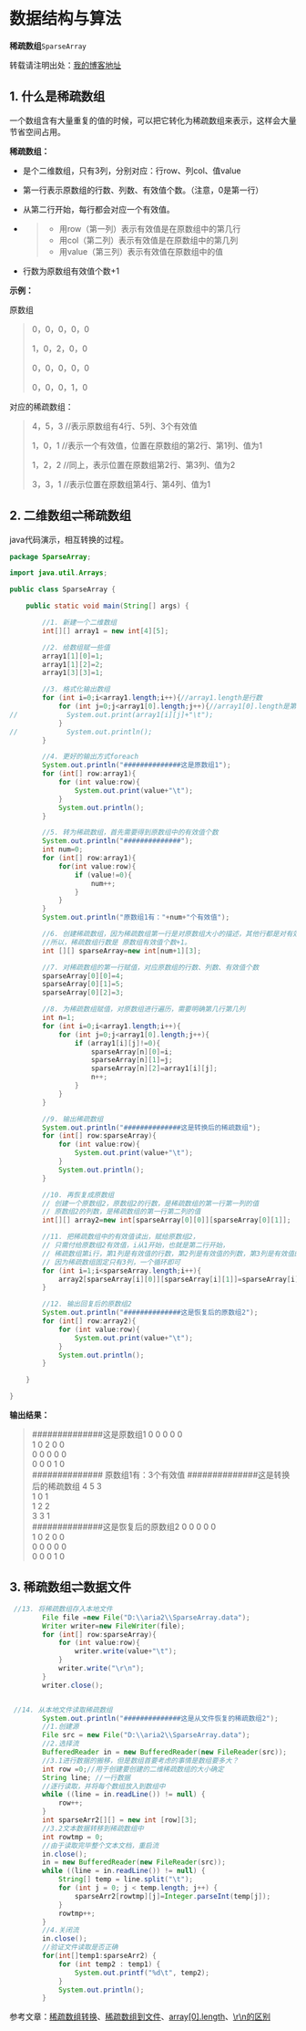 # 数据结构与算法

**稀疏数组**`SparseArray`

转载请注明出处：[我的博客地址](https://shirtiny.cn/2019/08/11/%E6%95%B0%E6%8D%AE%E7%BB%93%E6%9E%84_%E4%BA%8C%E7%BB%B4%E6%95%B0%E7%BB%84-%E7%A8%80%E7%96%8F%E6%95%B0%E7%BB%84-%E6%95%B0%E6%8D%AE%E6%96%87%E4%BB%B6/)


## 1. 什么是稀疏数组

一个数组含有大量重复的值的时候，可以把它转化为稀疏数组来表示，这样会大量节省空间占用。

**稀疏数组：**

- 是个二维数组，只有3列，分别对应：行row、列col、值value

- 第一行表示原数组的行数、列数、有效值个数。（注意，0是第一行）

- 从第二行开始，每行都会对应一个有效值。

- >   - 用row（第一列）表示有效值是在原数组中的第几行
    >   - 用col（第二列）表示有效值是在原数组中的第几列
    >   - 用value（第三列）表示有效值在原数组中的值


- 行数为原数组有效值个数+1

<!-- more -->

**示例：**

原数组

> 0，0，0，0，0
>
> 1，0，2，0，0
>
> 0，0，0，0，0
>
> 0，0，0，1，0

对应的稀疏数组：

> 4，5，3    //表示原数组有4行、5列、3个有效值
>
> 1，0，1    //表示一个有效值，位置在原数组的第2行、第1列、值为1
>
> 1，2，2    //同上，表示位置在原数组第2行、第3列、值为2
>
> 3，3，1    //表示位置在原数组第4行、第4列、值为1



## 2. 二维数组⇌稀疏数组

java代码演示，相互转换的过程。

```java
package SparseArray;

import java.util.Arrays;

public class SparseArray {

    public static void main(String[] args) {

        //1. 新建一个二维数组
        int[][] array1 = new int[4][5];

        //2. 给数组赋一些值
        array1[1][0]=1;
        array1[1][2]=2;
        array1[3][3]=1;

        //3. 格式化输出数组
        for (int i=0;i<array1.length;i++){//array1.length是行数
            for (int j=0;j<array1[0].length;j++){//array1[0].length是第0行的列数
//            System.out.print(array1[i][j]+"\t");
            }
//            System.out.println();
        }

        //4. 更好的输出方式foreach
        System.out.println("##############这是原数组1");
        for (int[] row:array1){
            for (int value:row){
                System.out.print(value+"\t");
            }
            System.out.println();
        }

        //5. 转为稀疏数组，首先需要得到原数组中的有效值个数
        System.out.println("##############");
        int num=0;
        for (int[] row:array1){
            for(int value:row){
                if (value!=0){
                    num++;
                }
            }
        }
        System.out.println("原数组1有："+num+"个有效值");

        //6. 创建稀疏数组，因为稀疏数组第一行是对原数组大小的描述，其他行都是对有效值的描述，
        //所以，稀疏数组行数是 原数组有效值个数+1。
        int [][] sparseArray=new int[num+1][3];

        //7. 对稀疏数组的第一行赋值，对应原数组的行数、列数、有效值个数
        sparseArray[0][0]=4;
        sparseArray[0][1]=5;
        sparseArray[0][2]=3;

        //8. 为稀疏数组赋值，对原数组进行遍历，需要明确第几行第几列
        int n=1;
        for (int i=0;i<array1.length;i++){
            for (int j=0;j<array1[0].length;j++){
                if (array1[i][j]!=0){
                    sparseArray[n][0]=i;
                    sparseArray[n][1]=j;
                    sparseArray[n][2]=array1[i][j];
                    n++;
                }
            }
        }

        //9. 输出稀疏数组
        System.out.println("##############这是转换后的稀疏数组");
        for (int[] row:sparseArray){
            for (int value:row){
                System.out.print(value+"\t");
            }
            System.out.println();
        }

        //10. 再恢复成原数组
        // 创建一个原数组2，原数组2的行数，是稀疏数组的第一行第一列的值
        // 原数组2的列数，是稀疏数组的第一行第二列的值
        int[][] array2=new int[sparseArray[0][0]][sparseArray[0][1]];

        //11. 把稀疏数组中的有效值读出，赋给原数组2，
        // 只需付给原数组2有效值，i从1开始，也就是第二行开始，
        // 稀疏数组第i行，第1列是有效值的行数，第2列是有效值的列数，第3列是有效值的值
        // 因为稀疏数组固定只有3列，一个循环即可
        for (int i=1;i<sparseArray.length;i++){
            array2[sparseArray[i][0]][sparseArray[i][1]]=sparseArray[i][2];
        }

        //12. 输出回复后的原数组2
        System.out.println("##############这是恢复后的原数组2");
        for (int[] row:array2){
            for (int value:row){
                System.out.print(value+"\t");
            }
            System.out.println();
        }

    }

}
```



**输出结果：**

> ##############这是原数组1
> 0	0	0	0	0	
> 1	0	2	0	0	
> 0	0	0	0	0	
> 0	0	0	1	0	
> ##############
> 原数组1有：3个有效值
> ##############这是转换后的稀疏数组
> 4	5	3	
> 1	0	1	
> 1	2	2	
> 3	3	1	
> ##############这是恢复后的原数组2
> 0	0	0	0	0	
> 1	0	2	0	0	
> 0	0	0	0	0	
> 0	0	0	1	0	



## 3. 稀疏数组⇌数据文件

```java
 //13. 将稀疏数组存入本地文件
        File file =new File("D:\\aria2\\SparseArray.data");
        Writer writer=new FileWriter(file);
        for (int[] row:sparseArray){
            for (int value:row){
                writer.write(value+"\t");
            }
            writer.write("\r\n");
        }
        writer.close();


 //14. 从本地文件读取稀疏数组
        System.out.println("##############这是从文件恢复的稀疏数组2");
        //1.创建源
        File src = new File("D:\\aria2\\SparseArray.data");
        //2.选择流
        BufferedReader in = new BufferedReader(new FileReader(src));
        //3.1进行数据的搬移，但是数组首要考虑的事情是数组要多大？
        int row =0;//用于创建要创建的二维稀疏数组的大小确定
        String line; //一行数据
        //逐行读取，并将每个数组放入到数组中
        while ((line = in.readLine()) != null) {
            row++;
        }
        int sparseArr2[][] = new int [row][3];
        //3.2文本数据转移到稀疏数组中
        int rowtmp = 0;
        //由于读取完毕整个文本文档，重启流
        in.close();
        in = new BufferedReader(new FileReader(src));
        while ((line = in.readLine()) != null) {
            String[] temp = line.split("\t");
            for (int j = 0; j < temp.length; j++) {
                sparseArr2[rowtmp][j]=Integer.parseInt(temp[j]);
            }
            rowtmp++;
        }
        //4.关闭流
        in.close();
        //验证文件读取是否正确
        for(int[]temp1:sparseArr2) {
            for (int temp2 : temp1) {
                System.out.printf("%d\t", temp2);
            }
            System.out.println();
        }
```





参考文章：[稀疏数组转换](https://www.cnblogs.com/javatalk/p/11027361.html)、[稀疏数组到文件](https://blog.csdn.net/li_xunhuan/article/details/91627850)、[array[0].length](https://blog.csdn.net/u010002184/article/details/77103178)、[\r\n的区别](https://blog.csdn.net/m0_37665137/article/details/79579746)